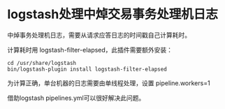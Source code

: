 # logstash处理中焯交易事务处理机日志
中焯事务处理机日志，需要从请求应答日志的时间戳自己计算耗时。

计算耗时用 logstash-filter-elapsed，此插件需要额外安装：
```
cd /usr/share/logstash
bin/logstash-plugin install logstash-filter-elapsed
```
为计算正确，单台机器的日志需要由单线程处理，设置 pipeline.workers=1

借助logstash pipelines.yml可以很好解决此问题。

